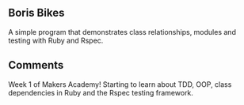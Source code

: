 ## Boris Bikes

A simple program that demonstrates class relationships, modules and testing with Ruby and Rspec.

##  Comments

Week 1 of Makers Academy!  Starting to learn about TDD, OOP, class dependencies in Ruby and the Rspec testing framework. 

